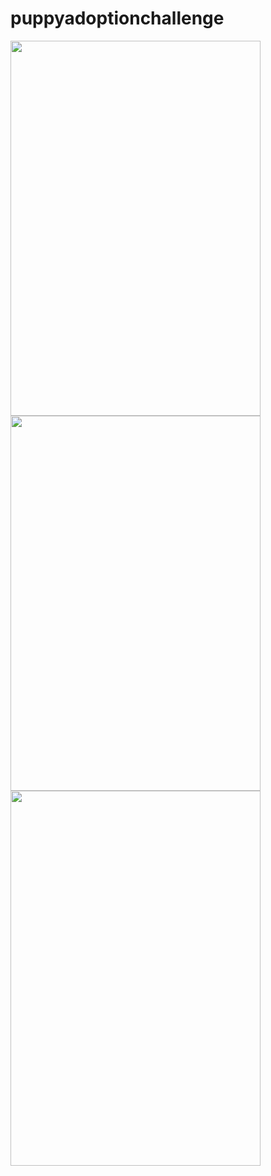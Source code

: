 # puppyadoptionchallenge

<img src="https://user-images.githubusercontent.com/51214344/110162405-5fa56100-7df7-11eb-8610-2ac2f7afe1b9.png" width="400" height="600"/>

<img src="https://user-images.githubusercontent.com/51214344/110162964-19043680-7df8-11eb-88f5-8e18c1c00bc6.png" width="400" height="600"/>

<img src="https://user-images.githubusercontent.com/51214344/110163582-e3138200-7df8-11eb-816e-ad8715795e3f.png" width="400" height="600"/>
